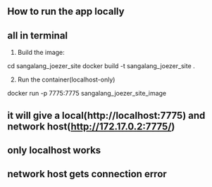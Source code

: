 ## How to run the app locally

## all in terminal

1. Build the image:

cd sangalang_joezer_site
docker build -t sangalang_joezer_site .

2. Run the container(localhost-only)

docker run -p 7775:7775 sangalang_joezer_site_image

## it will give a local(http://localhost:7775) and network host(http://172.17.0.2:7775/)
## only localhost works
## network host gets connection error
